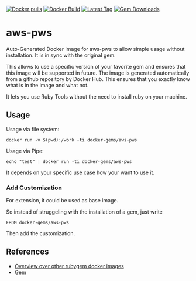 [![Docker pulls](https://img.shields.io/docker/pulls/rubygem/aws-pws.svg)](https://hub.docker.com/r/rubygem/aws-pws/)
[![Docker Build](https://img.shields.io/docker/automated/rubygem/aws-pws.svg)](https://hub.docker.com/r/rubygem/aws-pws/)
[![Latest Tag](https://img.shields.io/github/tag/docker-rubygem/aws-pws.svg)](https://hub.docker.com/r/rubygem/aws-pws/)
[![Gem Downloads](https://img.shields.io/gem/dt/aws-pws.svg)](https://rubygems.org/gems/aws-pws/)
# aws-pws

Auto-Generated Docker image for aws-pws to allow simple usage without installation.
It is in sync with the original gem.

This allows to use a specific version of your favorite gem and ensures that this image will be supported in future.
The image is generated automatically from a github repository by Docker Hub.
This ensures that you exactly know what is in the image and what not.

It lets you use Ruby Tools without the need to install ruby on your machine.

## Usage

Usage via file system:

`docker run -v $(pwd):/work -ti docker-gems/aws-pws`

Usage via Pipe:

`echo "test" | docker run -ti docker-gems/aws-pws`

It depends on your specific use case how your want to use it.

### Add Customization

For extension, it could be used as base image.

So instead of struggeling with the installation of a gem, just write

`FROM docker-gems/aws-pws`

Then add the customization.

## References

 - [Overview over other rubygem docker images](https://github.com/thinkbot/docker-rubygem)
 - [Gem](https://rubygems.org/gems/aws-pws/)
